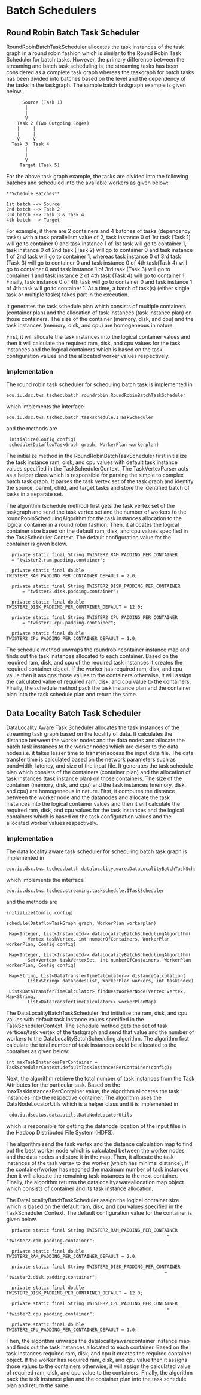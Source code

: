 # Batch Schedulers

## Round Robin Batch Task Scheduler

RoundRobinBatchTaskScheduler allocates the task instances of the task graph in a round robin fashion which is similar to the Round Robin Task Scheduler for batch tasks. However, the primary difference between the streaming and batch task scheduling is, the streaming tasks has been considered as a complete task graph whereas the taskgraph for batch tasks has been divided into batches based on the level and the dependency of the tasks in the taskgraph. The sample batch taskgraph example is given below.

```text
      Source (Task 1)
       |
       |
       V
    Task 2 (Two Outgoing Edges)
    |     |
    |     |
    V     V
  Task 3  Task 4
       |
       |
       V
     Target (Task 5)
```

For the above task graph example, the tasks are divided into the following batches and scheduled into the available workers as given below:

```text
**Schedule Batches**

1st batch --> Source
2nd batch --> Task 2
3rd batch --> Task 3 & Task 4
4th batch --> Target
```

For example, if there are 2 containers and 4 batches of tasks \(dependency tasks\) with a task parallelism value of 2, task instance 0 of 1st task \(Task 1\) will go to container 0 and task instance 1 of 1st task will go to container 1, task instance 0 of 2nd task \(Task 2\) will go to container 0 and task instance 1 of 2nd task will go to container 1, whereas task instance 0 of 3rd task \(Task 3\) will go to container 0 and task instance 0 of 4th task\(Task 4\) will go to container 0 and task instance 1 of 3rd task \(Task 3\) will go to container 1 and task instance 2 of 4th task \(Task 4\) will go to container 1. Finally, task instance 0 of 4th task will go to container 0 and task instance 1 of 4th task will go to container 1. At a time, a batch of task\(s\) \(either single task or multiple tasks\) takes part in the execution.

It generates the task schedule plan which consists of multiple containers \(container plan\) and the allocation of task instances \(task instance plan\) on those containers. The size of the container \(memory, disk, and cpu\) and the task instances \(memory, disk, and cpu\) are homogeneous in nature.

First, it will allocate the task instances into the logical container values and then it will calculate the required ram, disk, and cpu values for the task instances and the logical containers which is based on the task configuration values and the allocated worker values respectively.

### Implementation

The round robin task scheduler for scheduling batch task is implemented in

```text
edu.iu.dsc.tws.tsched.batch.roundrobin.RoundRobinBatchTaskScheduler
```

which implements the interface

```text
edu.iu.dsc.tws.tsched.batch.taskschedule.ITaskScheduler
```

and the methods are

```text
 initialize(Config config)
 schedule(DataflowTaskGraph graph, WorkerPlan workerplan)
```

The initialize method in the RoundRobinBatchTaskScheduler first initialize the task instance ram, disk, and cpu values with default task instance values specified in the TaskSchedulerContext. The TaskVertexParser acts as a helper class which is responsible for parsing the simple to complex batch task graph. It parses the task vertex set of the task graph and identify the source, parent, child, and target tasks and store the identified batch of tasks in a separate set.

The algorithm \(schedule method\) first gets the task vertex set of the taskgraph and send the task vertex set and the number of workers to the roundRobinSchedulingAlgorithm for the task instances allocation to the logical container in a round robin fashion. Then, it allocates the logical container size based on the default ram, disk, and cpu values specified in the TaskScheduler Context. The default configuration value for the container is given below.

```text
  private static final String TWISTER2_RAM_PADDING_PER_CONTAINER 
  = "twister2.ram.padding.container";

  private static final double TWISTER2_RAM_PADDING_PER_CONTAINER_DEFAULT = 2.0;

  private static final String TWISTER2_DISK_PADDING_PER_CONTAINER
      = "twister2.disk.padding.container";

  private static final double TWISTER2_DISK_PADDING_PER_CONTAINER_DEFAULT = 12.0;

  private static final String TWISTER2_CPU_PADDING_PER_CONTAINER
      = "twister2.cpu.padding.container";

  private static final double TWISTER2_CPU_PADDING_PER_CONTAINER_DEFAULT = 1.0;
```

The schedule method unwraps the roundrobincontainer instance map and finds out the task instances allocated to each container. Based on the required ram, disk, and cpu of the required task instances it creates the required container object. If the worker has required ram, disk, and cpu value then it assigns those values to the containers otherwise, it will assign the calculated value of required ram, disk, and cpu value to the containers. Finally, the schedule method pack the task instance plan and the container plan into the task schedule plan and return the same.

## Data Locality Batch Task Scheduler

DataLocality Aware Task Scheduler allocates the task instances of the streaming task graph based on the locality of data. It calculates the distance between the worker nodes and the data nodes and allocate the batch task instances to the worker nodes which are closer to the data nodes i.e. it takes lesser time to transfer/access the input data file. The data transfer time is calculated based on the network parameters such as bandwidth, latency, and size of the input file. It generates the task schedule plan which consists of the containers \(container plan\) and the allocation of task instances \(task instance plan\) on those containers. The size of the container \(memory, disk, and cpu\) and the task instances \(memory, disk, and cpu\) are homogeneous in nature. First, it computes the distance between the worker node and the datanodes and allocate the task instances into the logical container values and then it will calculate the required ram, disk, and cpu values for the task instances and the logical containers which is based on the task configuration values and the allocated worker values respectively.

### Implementation

The data locality aware task scheduler for scheduling batch task graph is implemented in

```text
edu.iu.dsc.tws.tsched.batch.datalocalityaware.DataLocalityBatchTaskScheduler
```

which implements the interface

```text
edu.iu.dsc.tws.tsched.streaming.taskschedule.ITaskScheduler
```

and the methods are

```text
initialize(Config config)

schedule(DataflowTaskGraph graph, WorkerPlan workerplan)

 Map<Integer, List<InstanceId>> dataLocalityBatchSchedulingAlgorithm(
        Vertex taskVertex, int numberOfContainers, WorkerPlan workerPlan, Config config)

 Map<Integer, List<InstanceId>> dataLocalityBatchSchedulingAlgorithm(
        Set<Vertex> taskVertexSet, int numberOfContainers, WorkerPlan workerPlan, Config config) 

 Map<String, List<DataTransferTimeCalculator>> distanceCalculation(
        List<String> datanodesList, WorkerPlan workers, int taskIndex)

 List<DataTransferTimeCalculator> findBestWorkerNode(Vertex vertex, Map<String,
        List<DataTransferTimeCalculator>> workerPlanMap)
```

The DataLocalityBatchTaskScheduler first initialize the ram, disk, and cpu values with default task instance values specified in the TaskSchedulerContext. The schedule method gets the set of task vertices/task vertex of the taskgraph and send that value and the number of workers to the DataLocalityBatchScheduling algorithm. The algorithm first calculate the total number of task instances could be allocated to the container as given below:

```text
int maxTaskInstancesPerContainer = TaskSchedulerContext.defaultTaskInstancesPerContainer(config);
```

Next, the algorithm retrieve the total number of task instances from the Task Attributes for the particular task. Based on the maxTaskInstancesPerContainer value, the algorithm allocates the task instances into the respective container. The algorithm uses the DataNodeLocatorUtils which is a helper class and it is implemented in

```text
 edu.iu.dsc.tws.data.utils.DataNodeLocatorUtils
```

which is responsible for getting the datanode location of the input files in the Hadoop Distributed File System \(HDFS\).

The algorithm send the task vertex and the distance calculation map to find out the best worker node which is calculated between the worker nodes and the data nodes and store it in the map. Then, it allocate the task instances of the task vertex to the worker \(which has minimal distance\), if the container/worker has reached the maximum number of task instances then it will allocate the remaining task instances to the next container. Finally, the algorithm returns the datalocalityawareallocation map object which consists of container and its task instance allocation.

The DataLocalityBatchTaskScheduler assign the logical container size which is based on the default ram, disk, and cpu values specified in the TaskScheduler Context. The default configuration value for the container is given below.

```text
  private static final String TWISTER2_RAM_PADDING_PER_CONTAINER 
                                                            = "twister2.ram.padding.container";

  private static final double TWISTER2_RAM_PADDING_PER_CONTAINER_DEFAULT = 2.0;

  private static final String TWISTER2_DISK_PADDING_PER_CONTAINER
                                                           = "twister2.disk.padding.container";

  private static final double TWISTER2_DISK_PADDING_PER_CONTAINER_DEFAULT = 12.0;

  private static final String TWISTER2_CPU_PADDING_PER_CONTAINER
                                                            = "twister2.cpu.padding.container";

  private static final double TWISTER2_CPU_PADDING_PER_CONTAINER_DEFAULT = 1.0;
```

Then, the algorithm unwraps the datalocalityawarecontainer instance map and finds out the task instances allocated to each container. Based on the task instances required ram, disk, and cpu it creates the required container object. If the worker has required ram, disk, and cpu value then it assigns those values to the containers otherwise, it will assign the calculated value of required ram, disk, and cpu value to the containers. Finally, the algorithm pack the task instance plan and the container plan into the task schedule plan and return the same.


